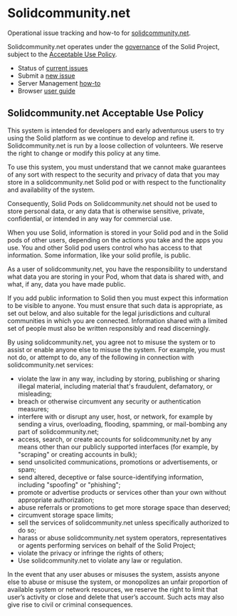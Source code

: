 # Solidcommunity.net

Operational issue tracking and how-to for [solidcommunity.net](https://solidcommunity.net).

Solidcommunity.net operates under the 
[governance](https://github.com/solid/process#solidcommunitynet) of
the Solid Project, subject to the 
[Acceptable Use Policy](#Solidcommunitynet-Acceptable-Use-Policy).

* Status of [current issues](https://github.com/solid/solidcommunity.net/issues)
* Submit a [new issue](https://github.com/solid/solidcommunity.net/issues/new)
* Server Management [how-to](https://github.com/solid/solidcommunity.net/wiki)
* Browser [user guide](https://github.com/solid/userguide)

## Solidcommunity.net Acceptable Use Policy

This system is intended for developers and early adventurous users to try 
using the Solid platform as we continue to develop and refine it. 
Solidcommunity.net is run by a loose collection of volunteers. 
We reserve the right to change or modify this policy at any time.

To use this system, you must understand that we cannot make guarantees of any 
sort with respect to the security and privacy of data that you may store in 
a solidcommunity.net Solid pod or with respect to the functionality and 
availability of the system. 

Consequently, Solid Pods on Solidcommunity.net should not be used to store 
personal data, or any data that is otherwise sensitive, private, confidential, 
or intended in any way for commercial use.

When you use Solid, information is stored in your Solid pod and in the Solid 
pods of other users, depending on the actions you take and the apps you use. 
You and other Solid pod users control who has access to that information. 
Some information, like your solid profile, is public.

As a user of solidcommunity.net, you have the responsibility to understand what 
data you are storing in your Pod, whom that data is shared with, and what, 
if any, data you have made public.

If you add public information to Solid then you must expect this information 
to be visible to anyone. You must ensure that such data is appropriate, 
as set out below, and also suitable for the legal jurisdictions and cultural 
communities in which you are connected. Information shared with a limited set 
of people must also be written responsibly and read discerningly.

By using solidcommunity.net, you agree not to misuse the system or to assist 
or enable anyone else to misuse the system. For example, you must not do, 
or attempt to do, any of the following in connection with solidcommunity.net 
services:

* violate the law in any way, including by storing, publishing or sharing 
    illegal material, including material that's fraudulent, defamatory, or misleading;
* breach or otherwise circumvent any security or authentication measures;
* interfere with or disrupt any user, host, or network, for example by sending 
    a virus, overloading, flooding, spamming, or mail-bombing any part of 
    solidcommunity.net;
* access, search, or create accounts for solidcommunity.net by any means other 
    than our publicly supported interfaces (for example, by "scraping" or 
    creating accounts in bulk);
* send unsolicited communications, promotions or advertisements, or spam;
* send altered, deceptive or false source-identifying information, 
    including "spoofing" or "phishing";
* promote or advertise products or services other than your own without 
    appropriate authorization;
* abuse referrals or promotions to get more storage space than deserved;
* circumvent storage space limits;
* sell the services of solidcommunity.net unless specifically authorized to do so;
* harass or abuse solidcommunity.net system operators, representatives or 
    agents performing services on behalf of the Solid Project;
* violate the privacy or infringe the rights of others;
* Use solidcommunity.net to violate any law or regulation.

In the event that any user abuses or misuses the system, assists anyone else 
to abuse or misuse the system, or monopolizes an unfair proportion of available 
system or network resources, we reserve the right to limit that user’s activity 
or close and delete that user’s account. Such acts may also give rise to civil 
or criminal consequences. 
